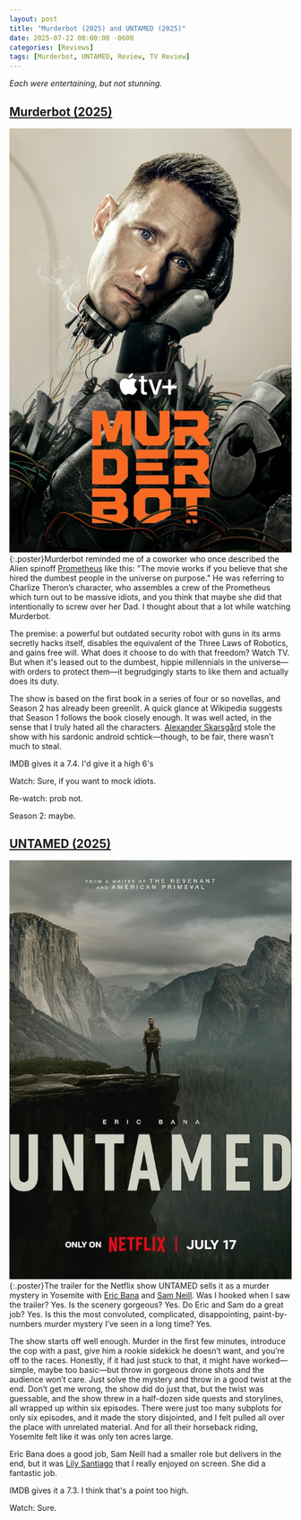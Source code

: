 ```yaml
---
layout: post
title: "Murderbot (2025) and UNTAMED (2025)"
date: 2025-07-22 08:00:00 -0600
categories: [Reviews]
tags: [Murderbot, UNTAMED, Review, TV Review]
---
```


*Each were entertaining, but not stunning.*

## [Murderbot (2025)](https://www.imdb.com/title/tt30444310/)

![Murderbot (2025) Poster](/assets/2025/07/murderbot.jpg){:.poster}Murderbot reminded me of a coworker who once described the Alien spinoff [Prometheus](https://www.imdb.com/title/tt1446714/) like this: "The movie works if you believe that she hired the dumbest people in the universe on purpose." He was referring to Charlize Theron’s character, who assembles a crew of the Prometheus which turn out to be massive idiots, and you think that maybe she did that intentionally to screw over her Dad. I thought about that a lot while watching Murderbot.

The premise: a powerful but outdated security robot with guns in its arms secretly hacks itself, disables the equivalent of the Three Laws of Robotics, and gains free will. What does it choose to do with that freedom? Watch TV. But when it's leased out to the dumbest, hippie millennials in the universe—with orders to protect them—it begrudgingly starts to like them and actually does its duty.

The show is based on the first book in a series of four or so novellas, and Season 2 has already been greenlit. A quick glance at Wikipedia suggests that Season 1 follows the book closely enough. It was well acted, in the sense that I truly hated all the characters. [Alexander Skarsgård](https://www.imdb.com/name/nm0002907/) stole the show with his sardonic android schtick—though, to be fair, there wasn’t much to steal.

IMDB gives it a 7.4. I'd give it a high 6's

Watch: Sure, if you want to mock idiots.

Re-watch: prob not.

Season 2: maybe.

## [UNTAMED (2025)](https://www.imdb.com/title/tt31710822/)

![UNTAMED (2025) Poster](/assets/2025/07/untamed.jpg){:.poster}The trailer for the Netflix show UNTAMED sells it as a murder mystery in Yosemite with [Eric Bana](https://www.imdb.com/name/nm0051509/) and [Sam Neill](https://www.imdb.com/name/nm0000554/). Was I hooked when I saw the trailer? Yes. Is the scenery gorgeous? Yes. Do Eric and Sam do a great job? Yes. Is this the most convoluted, complicated, disappointing, paint-by-numbers murder mystery I’ve seen in a long time? Yes.

The show starts off well enough. Murder in the first few minutes, introduce the cop with a past, give him a rookie sidekick he doesn’t want, and you’re off to the races. Honestly, if it had just stuck to that, it might have worked—simple, maybe too basic—but throw in gorgeous drone shots and the audience won’t care. Just solve the mystery and throw in a good twist at the end. Don’t get me wrong, the show did do just that, but the twist was guessable, and the show threw in a half-dozen side quests and storylines, all wrapped up within six episodes. There were just too many subplots for only six episodes, and it made the story disjointed, and I felt pulled all over the place with unrelated material. And for all their horseback riding, Yosemite felt like it was only ten acres large.

Eric Bana does a good job, Sam Neill had a smaller role but delivers in the end, but it was [Lily Santiago](https://www.imdb.com/name/nm2062731/) that I really enjoyed on screen. She did a fantastic job.

IMDB gives it a 7.3. I think that's a point too high.

Watch: Sure.
